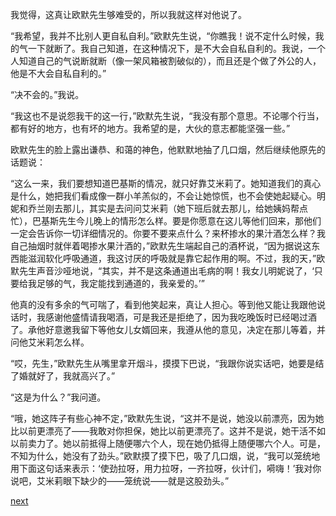 
我觉得，这真让欧默先生够难受的，所以我就这样对他说了。

“我希望，我并不比别人更自私自利。”欧默先生说，“你瞧我！说不定什么时候，我的气一下就断了。我自己知道，在这种情况下，是不大会自私自利的。我说，一个人知道自己的气说断就断（像一架风箱被割破似的），而且还是个做了外公的人，他是不大会自私自利的。”

“决不会的。”我说。

“我这也不是说怨我干的这一行，”欧默先生说，“我没有那个意思。不论哪个行当，都有好的地方，也有坏的地方。我希望的是，大伙的意志都能坚强一些。”

欧默先生的脸上露出谦恭、和蔼的神色，他默默地抽了几口烟，然后继续他原先的话题说：

“这么一来，我们要想知道巴基斯的情况，就只好靠艾米莉了。她知道我们的真心是什么，她把我们看成像一群小羊羔似的，不会让她惊慌，也不会使她起疑心。明妮和乔兰刚去那儿，其实是去问问艾米莉（她下班后就去那儿，给她姨妈帮点忙），巴基斯先生今儿晚上的情形怎么样。要是你愿意在这儿等他们回来，那他们一定会告诉你一切详细情况的。你要不要来点什么？来杯掺水的果汁酒怎么样？我自己抽烟时就伴着喝掺水果汁酒的，”欧默先生端起自己的酒杯说，“因为据说这东西能滋润软化呼吸通道，我这讨厌的呼吸就是靠它起作用的啊。不过，我的天，”欧默先生声音沙哑地说，“其实，并不是这条通道出毛病的啊！我女儿明妮说了，‘只要给我足够的气，我定能找到通道的，我亲爱的。’”

他真的没有多余的气可喘了，看到他笑起来，真让人担心。等到他又能让我跟他说话时，我感谢他盛情请我喝酒，可是我还是拒绝了，因为我吃晚饭时已经喝过酒了。承他好意邀我留下等他女儿女婿回来，我遵从他的意见，决定在那儿等着，并问他艾米莉怎么样。

“哎，先生，”欧默先生从嘴里拿开烟斗，摸摸下巴说，“我跟你说实话吧，她要是结了婚就好了，我就高兴了。”

“这是为什么？”我问道。

“哦，她这阵子有些心神不定，”欧默先生说，“这并不是说，她没以前漂亮，因为她比以前更漂亮了——我敢对你担保，她比以前更漂亮了。这并不是说，她干活不如以前卖力了。她以前抵得上随便哪六个人，现在她仍抵得上随便哪六个人。可是，不知为什么，她没有了劲头。”欧默摸了摸下巴，吸了几口烟，说，“我可以笼统地用下面这句话来表示：‘使劲拉呀，用力拉呀，一齐拉呀，伙计们，嗬嗨！’我对你说吧，艾米莉眼下缺少的——笼统说——就是这股劲头。”

[next](page393.md)